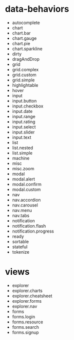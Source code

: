 <h1>data-behaviors</h1><ul><li>autocomplete</li><li>chart</li><li>chart.bar</li><li>chart.gauge</li><li>chart.pie</li><li>chart.sparkline</li><li>dirty</li><li>dragAndDrop</li><li>grid</li><li>grid.complex</li><li>grid.custom</li><li>grid.simple</li><li>highlightable</li><li>hover</li><li>input</li><li>input.button</li><li>input.checkbox</li><li>input.date</li><li>input.range</li><li>input.rating</li><li>input.select</li><li>input.slider</li><li>input.text</li><li>list</li><li>list.nested</li><li>list.simple</li><li>machine</li><li>misc</li><li>misc.zoom</li><li>modal</li><li>modal.alert</li><li>modal.confirm</li><li>modal.custom</li><li>nav</li><li>nav.accordion</li><li>nav.carousel</li><li>nav.menu</li><li>nav.tabs</li><li>notification</li><li>notification.flash</li><li>notification.progress</li><li>ready</li><li>sortable</li><li>stateful</li><li>tokenize</li></ul><h1>views</h1><ul><li>explorer</li><li>explorer.charts</li><li>explorer.cheatsheet</li><li>explorer.forms</li><li>explorer.nav</li><li>forms</li><li>forms.login</li><li>forms.resource</li><li>forms.search</li><li>forms.signup</li></ul>